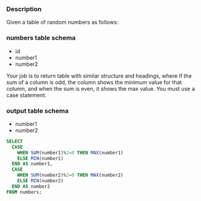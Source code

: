 ### Description

Given a table of random numbers as follows:

### numbers table schema
- id
- number1
- number2

Your job is to return table with similar structure and headings, where if the sum of a column is odd, the column shows the minimum value for that column, and when the sum is even, it shows the max value. You must use a case statement.

### output table schema
- number1
- number2

```sql
SELECT
  CASE
    WHEN SUM(number1)%2=0 THEN MAX(number1)
    ELSE MIN(number1)
  END AS number1,
  CASE
    WHEN SUM(number2)%2=0 THEN MAX(number2)
    ELSE MIN(number2)
  END AS number2
FROM numbers;
```